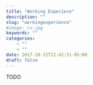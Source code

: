 ```yaml
---
title: "Working Experiece"
description: ""
slug: "workingexperience"
#image: cv.jpg
keywords: ""
categories: 
    - ""
    - ""
date: 2017-10-31T22:42:51-05:00
draft: false
---
```

TODO



